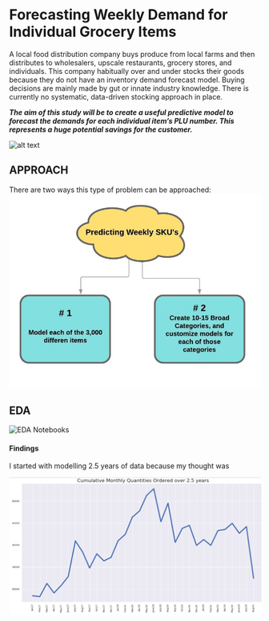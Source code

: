 # Forecasting Weekly Demand for Individual Grocery Items

A local food distribution company buys produce from local farms and then distributes to wholesalers, upscale restaurants, grocery stores, and individuals. This company habitually over and under stocks their goods because they do not have an inventory demand forecast model. Buying decisions are mainly made by gut or innate industry knowledge. There is currently no systematic, data-driven stocking approach in place.

***The aim of this study will be to create a useful predictive model to forecast the demands for each individual item’s PLU number. This represents a huge potential savings for the customer.***

![alt text](https://drive.google.com/uc?id=1bkXZU02Xc1qFyWyJXQ9RetzWmpkPkuOW)

## APPROACH

There are two ways this type of problem can be approached:
![](./readme_files/options.jpeg)

## EDA
![EDA Notebooks](https://github.com/Colley-K/Time_series_forecasting/tree/master/2.%20EDA)

#### Findings
I started with modelling 2.5 years of data because my thought was


![](./readme_files/a.png)

